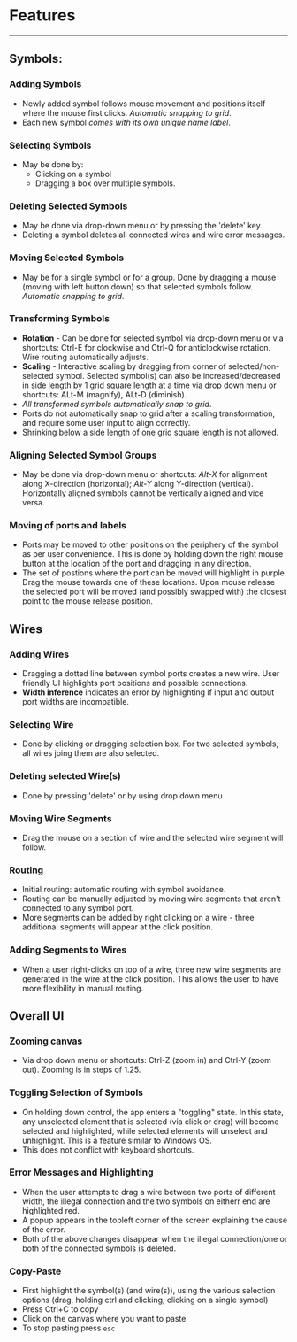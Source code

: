 # Features
--------

## Symbols:

### Adding Symbols
- Newly added symbol follows mouse movement and positions itself where the mouse first clicks. *Automatic snapping to grid*.
- Each new symbol *comes with its own unique name label*.

### Selecting Symbols
- May be done by: 
    - Clicking on a symbol 
    - Dragging a box over multiple symbols.

### Deleting Selected Symbols
- May be done via drop-down menu or by pressing the 'delete' key.
- Deleting a symbol deletes all connected wires and wire error messages.

### Moving Selected Symbols
- May be for a single symbol or for a group. Done by dragging a mouse (moving with left button down) so that selected symbols follow. *Automatic snapping to grid*.

### Transforming Symbols
- **Rotation** - Can be done for selected symbol via drop-down menu or via shortcuts: Ctrl-E for clockwise and Ctrl-Q for anticlockwise rotation. Wire routing automatically adjusts.
- **Scaling** - Interactive scaling by dragging from corner of selected/non-selected symbol. Selected symbol(s) can also be increased/decreased in side length by 1 grid square length at a time via drop down menu or shortcuts: ALt-M (magnify), ALt-D (diminish).
- *All transformed symbols automatically snap to grid*. 
- Ports do not automatically snap to grid after a scaling transformation, and require some user input to align correctly.
- Shrinking below a side length of one grid square length is not allowed.

### Aligning Selected Symbol Groups
- May be done via drop-down menu or shortcuts: *Alt-X* for alignment along X-direction (horizontal); *Alt-Y* along Y-direction (vertical). Horizontally aligned symbols cannot be vertically aligned and vice versa.

### Moving of ports and labels
- Ports may be moved to other positions on the periphery of the symbol as per user convenience. This is done by holding down the right mouse button at the location of the port and dragging in any direction.
- The set of postions where the port can be moved will highlight in purple. Drag the mouse towards one of these locations. Upon mouse release the selected port will be moved (and possibly swapped with) the closest point to the mouse release position. 

## Wires

### Adding Wires
- Dragging a dotted line between symbol ports creates a new wire. User friendly UI highlights port positions and possible connections.
- **Width inference** indicates an error by highlighting if input and output port widths are incompatible.

### Selecting Wire
- Done by clicking or dragging selection box. For two selected symbols, all wires joing them are also selected.

### Deleting selected Wire(s)
- Done by pressing 'delete' or by using drop down menu

### Moving Wire Segments
- Drag the mouse on a section of wire and the selected wire segment will follow.

### Routing
- Initial routing: automatic routing with symbol avoidance.
- Routing can be manually adjusted by moving wire segments that aren't connected to any symbol port.
- More segments can be added by right clicking on a wire - three additional segments will appear at the click position.

### Adding Segments to Wires
- When a user right-clicks on top of a wire, three new wire segments are generated in the wire at the click position. This allows the user to have more flexibility in manual routing.

## Overall UI

### Zooming canvas
- Via drop down menu or shortcuts: Ctrl-Z (zoom in) and Ctrl-Y (zoom out). Zooming is in steps of 1.25.

### Toggling Selection of Symbols
- On holding down control, the app enters a "toggling" state. In this state, any unselected element that is selected (via click or drag) will become selected and highlighted, while selected elements will unselect and unhighlight. This is a feature similar to Windows OS.
- This does not conflict with keyboard shortcuts.

### Error Messages and Highlighting
- When the user attempts to drag a wire between two ports of different width, the illegal connection and the two symbols on eitherr end are highlighted red.
- A popup appears in the topleft corner of the screen explaining the cause of the error.
- Both of the above changes disappear when the illegal connection/one or both of the connected symbols is deleted.

### Copy-Paste
- First highlight the symbol(s) (and wire(s)), using the various selection options (drag, holding ctrl and clicking, clicking on a single symbol)
- Press Ctrl+C to copy
- Click on the canvas where you want to paste
- To stop pasting press `esc`
